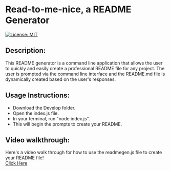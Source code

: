 # Read-to-me-nice, a README Generator
[![License: MIT](https://img.shields.io/badge/License-MIT-yellow.svg)](https://opensource.org/licenses/MIT)

## Description:
This README generator is a command line application that allows the user to quickly and easily create a professional README file for any project. The user is prompted via the command line interface and the README.md file is dynamically created based on the user's responses.

## Usage Instructions:
* Download the Develop folder. 
* Open the index.js file. 
* In your terminal, run "node index.js".
* This will begin the prompts to create your README.

## Video walkthrough:

Here's a video walk through for how to use the readmegen.js file to create your README file!  
[Click Here](https://jxleilani.github.io/readme-gen/Assets/ReadMeGen-HowTo.mp4)